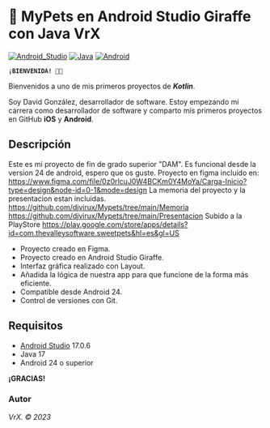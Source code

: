 # 🔢 MyPets en Android Studio Giraffe con Java VrX
[![Android_Studio](https://img.shields.io/badge/Android_Studio-17.0.6-blue.svg?longCache=true&style=popout-square)]()
[![Java](https://img.shields.io/badge/Java-17.0-orange.svg?longCache=true&style=popout-square)]()
[![Android](https://img.shields.io/badge/Android-24_to_33-lightgray.svg?longCache=true&style=popout-square)]()

**`¡BIENVENIDA! 👋🏼`**

Bienvenidos a uno de mis primeros proyectos de ***Kotlin***. 

Soy David González, desarrollador de software. Estoy empezando mi carrera como desarrollador de software y comparto mís primeros proyectos en GitHub  **iOS** y **Android**.

## Descripción

Este es mi proyecto de fin de grado superior "DAM". Es funcional desde la version 24 de android, espero que os guste.
Proyecto en figma incluido en:
https://www.figma.com/file/0z0rlcuJ0W4BCKm0Y4MoYa/Carga-Inicio?type=design&node-id=0-1&mode=design
La memoria del proyecto y la presentacion estan incluidas.
https://github.com/djvirux/Mypets/tree/main/Memoria
https://github.com/djvirux/Mypets/tree/main/Presentacion
Subido a la PlayStore
https://play.google.com/store/apps/details?id=com.thevalleysoftware.sweetpets&hl=es&gl=US


* Proyecto creado en Figma.
* Proyecto creado en Android Studio Giraffe.
* Interfaz gráfica realizado con Layout.
* Añadida la lógica de nuestra app para que funcione de la forma más eficiente.
* Compatible desde Android 24.
* Control de versiones con Git.


## Requisitos
* [Android Studio](https://developer.android.com/studio) 17.0.6
* Java 17
* Android 24 o superior

**¡GRACIAS!**



### Autor
*VrX. © 2023*


